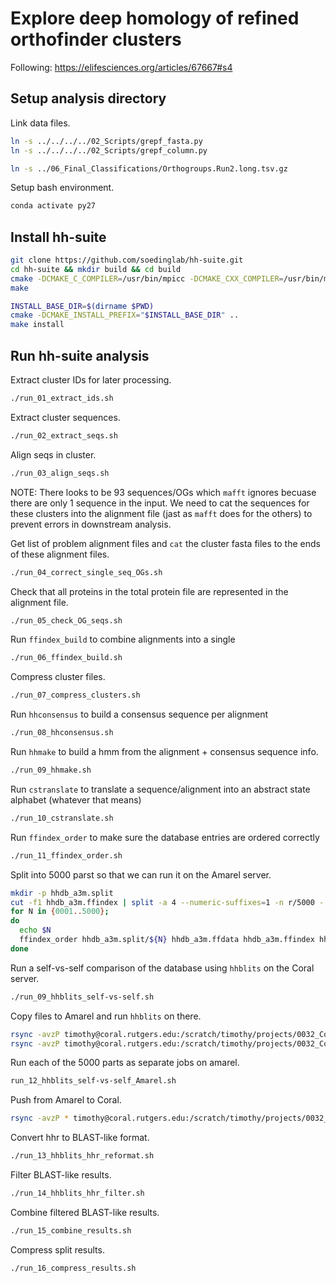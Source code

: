 # Explore deep homology of refined orthofinder clusters

Following: https://elifesciences.org/articles/67667#s4

## Setup analysis directory

Link data files.

```bash
ln -s ../../../../02_Scripts/grepf_fasta.py
ln -s ../../../../02_Scripts/grepf_column.py

ln -s ../06_Final_Classifications/Orthogroups.Run2.long.tsv.gz
```

Setup bash environment.

```bash
conda activate py27
```



## Install hh-suite

```bash
git clone https://github.com/soedinglab/hh-suite.git
cd hh-suite && mkdir build && cd build
cmake -DCMAKE_C_COMPILER=/usr/bin/mpicc -DCMAKE_CXX_COMPILER=/usr/bin/mpicxx ..
make

INSTALL_BASE_DIR=$(dirname $PWD)
cmake -DCMAKE_INSTALL_PREFIX="$INSTALL_BASE_DIR" ..
make install
```

## Run hh-suite analysis

Extract cluster IDs for later processing.

```bash
./run_01_extract_ids.sh
```

Extract cluster sequences.

```bash
./run_02_extract_seqs.sh
```

Align seqs in cluster.

```bash
./run_03_align_seqs.sh
```

NOTE: There looks to be 93 sequences/OGs which `mafft` ignores becuase there are only 1 sequence in the input. We need to cat the sequences for these clusters into the alignment file (jast as `mafft` does for the others) to prevent errors in downstream analysis.

Get list of problem alignment files and `cat` the cluster fasta files to the ends of these alignment files.

```bash
./run_04_correct_single_seq_OGs.sh
```

Check that all proteins in the total protein file are represented in the alignment file.

```bash
./run_05_check_OG_seqs.sh
```

Run `ffindex_build` to combine alignments into a single 

```bash
./run_06_ffindex_build.sh
```

Compress cluster files.

```bash
./run_07_compress_clusters.sh
```

Run `hhconsensus` to build a consensus sequence per alignment

```bash
./run_08_hhconsensus.sh
```

Run `hhmake` to build a hmm from the alignment + consensus sequence info.

```bash
./run_09_hhmake.sh
```

Run `cstranslate` to translate a sequence/alignment into an abstract state alphabet (whatever that means)

```bash
./run_10_cstranslate.sh
```

Run `ffindex_order` to make sure the database entries are ordered correctly

```bash
./run_11_ffindex_order.sh
```



Split into 5000 parst so that we can run it on the Amarel server.

```bash
mkdir -p hhdb_a3m.split
cut -f1 hhdb_a3m.ffindex | split -a 4 --numeric-suffixes=1 -n r/5000 - hhdb_a3m.split/
for N in {0001..5000};
do
  echo $N
  ffindex_order hhdb_a3m.split/${N} hhdb_a3m.ffdata hhdb_a3m.ffindex hhdb_a3m.split/${N}_a3m.ffdata hhdb_a3m.split/${N}_a3m.ffindex
done
```



Run a self-vs-self comparison of the database using `hhblits` on the Coral server.

```bash
./run_09_hhblits_self-vs-self.sh
```



Copy files to Amarel and run `hhblits` on there.

```bash
rsync -avzP timothy@coral.rutgers.edu:/scratch/timothy/projects/0032_Coral_genomes_analysis/03_Analysis/02_Coral_genomic_analysis/2023-06-09/30_OG_Deep_Homology_Search/hhdb_* .
rsync -avzP timothy@coral.rutgers.edu:/scratch/timothy/projects/0032_Coral_genomes_analysis/03_Analysis/02_Coral_genomic_analysis/2023-06-09/30_OG_Deep_Homology_Search/run_12_hhblits_self-vs-self_Amarel.sh .
```

Run each of the 5000 parts as separate jobs on amarel.

```bash
run_12_hhblits_self-vs-self_Amarel.sh
```

Push from Amarel to Coral.

```bash
rsync -avzP * timothy@coral.rutgers.edu:/scratch/timothy/projects/0032_Coral_genomes_analysis/03_Analysis/02_Coral_genomic_analysis/2023-06-09/30_OG_Deep_Homology_Search/
```



Convert hhr to BLAST-like format.

```bash
./run_13_hhblits_hhr_reformat.sh
```

Filter BLAST-like results.

```bash
./run_14_hhblits_hhr_filter.sh
```



Combine filtered BLAST-like results.

```bash
./run_15_combine_results.sh
```

Compress split results.

```bash
./run_16_compress_results.sh
```

